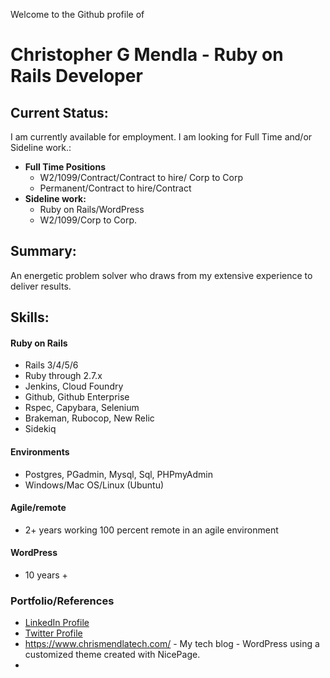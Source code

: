 Welcome to the Github profile of
# Christopher G Mendla - Ruby on Rails Developer

## Current Status:
I am currently available for employment. I am looking for Full Time and/or Sideline work.:
* **Full Time Positions**
	* W2/1099/Contract/Contract to hire/ Corp to Corp
	* Permanent/Contract to hire/Contract
* **Sideline work:**
	* Ruby on Rails/WordPress
	* W2/1099/Corp to Corp. 

## Summary:
An energetic problem solver who draws from my extensive experience to deliver results. 

## Skills:
#### Ruby on Rails

 - Rails 3/4/5/6
 - Ruby through 2.7.x
 - Jenkins, Cloud Foundry
 - Github, Github Enterprise
 - Rspec, Capybara, Selenium
 - Brakeman, Rubocop, New Relic
 - Sidekiq

####  Environments
* Postgres, PGadmin, Mysql, Sql, PHPmyAdmin
* Windows/Mac OS/Linux (Ubuntu)
 
####  Agile/remote
* 2+ years working 100 percent remote in an agile environment 

#### WordPress
* 10 years +
### Portfolio/References
* [LinkedIn Profile](https://www.linkedin.com/in/christophergmendla/)
* [Twitter Profile](https://twitter.com/cgmendla)
* https://www.chrismendlatech.com/ - My tech blog - WordPress using a customized theme created with NicePage. 
* 

<!--
**cmendla/cmendla** is a ✨ _special_ ✨ repository because its `README.md` (this file) appears on your GitHub profile.

Here are some ideas to get you started:

- 🔭 I’m currently working on ...
- 🌱 I’m currently learning ...
- 👯 I’m looking to collaborate on ...
- 🤔 I’m looking for help with ...
- 💬 Ask me about ...
- 📫 How to reach me: ...
- 😄 Pronouns: ...
- ⚡ Fun fact: ...
-->

